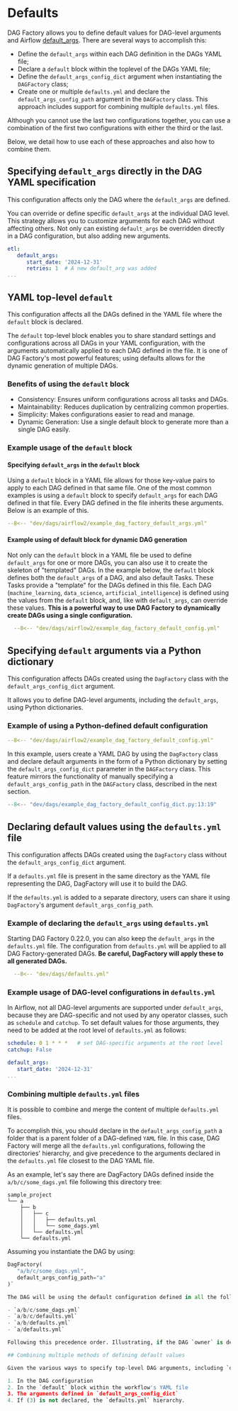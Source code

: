 # Defaults

DAG Factory allows you to define default values for DAG-level arguments and Airflow
[default_args](https://airflow.apache.org/docs/apache-airflow/stable/core-concepts/dags.html#default-arguments). There are several ways to accomplish this:

- Define the `default_args` within each DAG definition in the DAGs YAML file;
- Declare a `default` block within the toplevel of the DAGs YAML file;
- Define the `default_args_config_dict` argument when instantiating the `DAGFactory` class;
- Create one or multiple `defaults.yml` and declare the `default_args_config_path` argument in the `DAGFactory` class. This approach includes support for combining multiple `defaults.yml` files.

Although you cannot use the last two configurations together, you can use a combination of the first two configurations with either the third or the last.

Below, we detail how to use each of these approaches and also how to combine them.

## Specifying `default_args` directly in the DAG YAML specification

This configuration affects only the DAG where the `default_args` are defined.

You can override or define specific `default_args` at the individual DAG level. This strategy allows you to customize arguments for each DAG without affecting others. Not only can existing `default_args` be overridden directly in a DAG configuration, but also adding new arguments.

```yaml
etl:
   default_args:
      start_date: '2024-12-31'
      retries: 1  # A new default_arg was added
...
```

## YAML top-level `default`

This configuration affects all the DAGs defined in the YAML file where the `default` block is declared.

The `default` top-level block enables you to share standard settings and configurations across all DAGs in your YAML configuration, with the arguments automatically applied to each DAG defined in the file.
It is one of DAG Factory's most powerful features; using defaults allows for the dynamic generation of multiple DAGs.

### Benefits of using the `default` block

- Consistency: Ensures uniform configurations across all tasks and DAGs.
- Maintainability: Reduces duplication by centralizing common properties.
- Simplicity: Makes configurations easier to read and manage.
- Dynamic Generation: Use a single default block to generate more than a single DAG easily.

### Example usage of the `default` block

#### Specifying `default_args` in the `default` block

Using a `default` block in a YAML file allows for those key-value pairs to apply to each DAG defined in that same file. One of the most common examples is using a `default` block to specify `default_args` for each DAG defined in that file. Every DAG defined in the file inherits these arguments. Below is an example of this.

   ```yaml title="Usage of default block for default_args in YAML"
   --8<-- "dev/dags/airflow2/example_dag_factory_default_args.yml"
   ```

#### Example using of default block for dynamic DAG generation

 Not only can the `default` block in a YAML file be used to define `default_args` for one or more DAGs, you can also use it to create the skeleton of "templated" DAGs. In the example below, the `default` block defines both the `default_args` of a DAG, and also default Tasks. These Tasks provide a "template" for the DAGs defined in this file. Each DAG (`machine_learning`, `data_science`, `artificial_intelligence`) is defined using the values from the `default` block, and, like with `default_args`, can override these values. **This is a powerful way to use DAG Factory to dynamically create DAGs using a single configuration.**

 ```yaml title="Usage of default block in YAML"
   --8<-- "dev/dags/airflow2/example_dag_factory_default_config.yml"
 ```

## Specifying `default` arguments via a Python dictionary

This configuration affects DAGs created using the `DagFactory` class with the `default_args_config_dict` argument.

It allows you to define DAG-level arguments, including the `default_args`, using Python dictionaries.

### Example of using a Python-defined default configuration

```yaml title="Usage of default block in YAML"
--8<-- "dev/dags/airflow2/example_dag_factory_default_config.yml"
```

 In this example, users create a YAML DAG by using the `DagFactory` class and declare default arguments in the form of a Python dictionary by setting the `default_args_config_dict` parameter in the `DAGFactory` class. This feature mirrors the functionality of
 manually specifying a `default_args_config_path` in the `DAGFactory` class, described in the next section.

```python title="Usage of default_args_config_dict in .py file"
--8<-- "dev/dags/example_dag_factory_default_config_dict.py:13:19"
```

## Declaring default values using the `defaults.yml` file

This configuration affects DAGs created using the `DagFactory` class without the `default_args_config_dict` argument.

If a `defaults.yml` file is present in the same directory as the YAML file representing the DAG, DagFactory will use it to build the DAG.

If the `defaults.yml` is added to a separate directory, users can share it using `DagFactory`'s argument `default_args_config_path`.

### Example of declaring the `default_args` using `defaults.yml`

 Starting DAG Factory 0.22.0, you can also keep the `default_args` in the `defaults.yml` file. The configuration
 from `defaults.yml` will be applied to all DAG Factory-generated DAGs. **Be careful, DagFactory will apply these to all
 generated DAGs.**

 ```yaml title="defaults.yml"
   --8<-- "dev/dags/defaults.yml"
 ```

### Example usage of DAG-level configurations in `defaults.yml`

   In Airflow, not all DAG-level arguments are supported under `default_args`, because they are DAG-specific and not
   used by any operator classes, such as `schedule` and `catchup`. To set default values for those arguments, they need
   to be added at the root level of `defaults.yml` as follows:

   ```yaml
   schedule: 0 1 * * *   # set DAG-specific arguments at the root level
   catchup: False

   default_args:
      start_date: '2024-12-31'
  ...
   ```

### Combining multiple `defaults.yml` files

It is possible to combine and merge the content of multiple `defaults.yml` files.

To accomplish this, you should declare in the `default_args_config_path` a folder that is a parent folder of a DAG-defined `YAML` file. In this case, DAG Factory will merge all the `defaults.yml` configurations, following the directories' hierarchy, and give precedence to the arguments declared in the `defaults.yml` file closest to the DAG YAML file.

As an example, let's say there are DagFactory DAGs defined inside the `a/b/c/some_dags.yml` file following this directory tree:

```shell
sample_project
└── a
    ├── b
    │   ├── c
    │   │   ├── defaults.yml
    │   │   └── some_dags.yml
    │   └── defaults.yml
    └── defaults.yml
```

Assuming you instantiate the DAG by using:

```python
DagFactory(
   "a/b/c/some_dags.yml",
   default_args_config_path="a"
)`

The DAG will be using the default configuration defined in all the following files:

- `a/b/c/some_dags.yml`
- `a/b/c/defaults.yml`
- `a/b/defaults.yml`
- `a/defaults.yml`

Following this precedence order. Illustrating, if the DAG `owner` is declared both in `a/b/c/defaults.yml` and in `a/defaults.yml`, the one that takes precedence is the `a/b/c/defaults.yml`, since it is closer to the DAG YAML file.

## Combining multiple methods of defining default values

Given the various ways to specify top-level DAG arguments, including `default_args`, the following precedence order is applied if multiple places define the same argument:

1. In the DAG configuration
2. In the `default` block within the workflow's YAML file
3. The arguments defined in `default_args_config_dict`
4. If (3) is not declared, the `defaults.yml` hierarchy.
